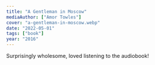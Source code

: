 ```yaml
---
title: "A Gentleman in Moscow"
mediaAuthor: ["Amor Towles"]
cover: "a-gentleman-in-moscow.webp"
date: "2022-05-01"
tags: ["book"]
year: "2016"
---
```


Surprisingly wholesome, loved listening to the audiobook!
